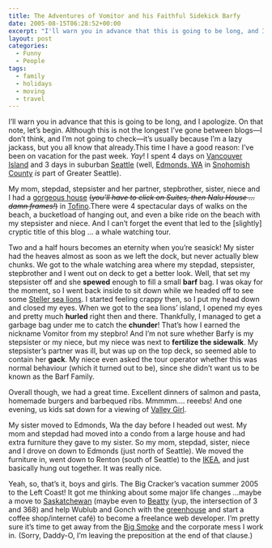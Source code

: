 ```yaml
---
title: The Adventures of Vomitor and his Faithful Sidekick Barfy
date: 2005-08-15T06:28:52+00:00
excerpt: "I'll warn you in advance that this is going to be long, and Iapologize. On that note, let's begin. Although this is"
layout: post
categories:
  - Funny
  - People
tags:
  - family
  - holidays
  - moving
  - travel
---
```

I&#8217;ll warn you in advance that this is going to be long, and I apologize. On that note, let&#8217;s begin. Although this is not the longest I&#8217;ve gone between blogs—I don&#8217;t think, and I&#8217;m not going to check—it&#8217;s usually because I&#8217;m a lazy jackass, but you all know that already.This time I have a good reason: I&#8217;ve been on vacation for the past week. <span style="font-style: italic;">Yay</span>! I spent 4 days on [Vancouver Island](http://www.vancouverisland.com/) and 3 days in suburban [Seattle](http://www.seeseattle.com/) (well, [Edmonds, WA](http://www.edmondswa.com/) in [Snohomish County](http://www.snohomish.org/) <span style="font-style: italic;">is</span> part of Greater Seattle).

My mom, stepdad, stepsister and her partner, stepbrother, sister, niece and I had a [gorgeous house](http://www.naluhouse.com/) <del>(<span style="font-style: italic;">you&#8217;ll have to click on Suites, then Nalu House &#8230; damn frames!</span>)</del> in [Tofino](http://www.gotofino.com/).There were 4 spectacular days of walks on the beach, a bucketload of hanging out, and even a bike ride on the beach with my stepsister and niece. And I can&#8217;t forget the event that led to the [slightly] cryptic title of this blog &#8230; a whale watching tour.

Two and a half hours becomes an eternity when you&#8217;re seasick! My sister had the heaves almost as soon as we left the dock, but never actually blew chunks. We got to the whale watching area where my stepdad, stepsister, stepbrother and I went out on deck to get a better look. Well, that set my stepsister off and she <span style="font-weight: bold;">spewed</span> enough to fill a small <span style="font-weight: bold;">barf</span> bag. I was okay for the moment, so I went back inside to sit down while we headed off to see some [Steller sea lions](http://www.vanaqua.org/learn/aquafacts/otters-and-pinnipeds/steller-sea-lions). I started feeling crappy then, so I put my head down and closed my eyes. When we got to the sea lions&#8217; island, I opened my eyes and pretty much <span style="font-weight: bold;">hurled</span> right then and there. Thankfully, I managed to get a garbage bag under me to catch the <span style="font-weight: bold;">chunder</span>! That&#8217;s how I earned the nickname Vomitor from my stepbro! And I&#8217;m not sure whether Barfy is my stepsister or my niece, but my niece was next to <span style="font-weight: bold;">fertilize the sidewalk</span>. My stepsister&#8217;s partner was ill, but was up on the top deck, so seemed able to contain her <span style="font-weight: bold;">gack</span>. My niece even asked the tour operator whether this was normal behaviour (which it turned out to be), since she didn&#8217;t want us to be known as the Barf Family.

Overall though, we had a great time. Excellent dinners of salmon and pasta, homemade burgers and barbequed ribs. Mmmmm&#8230;. reeebs! And one evening, us kids sat down for a viewing of [Valley Girl](http://www.imdb.com/title/tt0086525/).

My sister moved to Edmonds, Wa the day before I headed out west. My mom and stepdad had moved into a condo from a large house and had extra furniture they gave to my sister. So my mom, stepdad, sister, niece and I drove on down to Edmonds (just north of Seattle). We moved the furniture in, went down to Renton (south of Seattle) to the [IKEA](http://www.ikea.com/us/en/store/seattle), and just basically hung out together. It was really nice.

Yeah, so, that&#8217;s it, boys and girls. The Big Cracker&#8217;s vacation summer 2005 to the Left Coast! It got me thinking about some major life changes &#8230;maybe a move to [Saskatchewan](http://www.sasktourism.com/) (maybe even to [Beatty](http://maps.google.ca/maps?q=beatty,+sk&spn=0.023560,0.060176&hl=en) (yup, the intersection of 3 and 368) and help Wublub and Gonch with the [greenhouse](http://www.wrightsgreenhouse.com/) and start a coffee shop/internet café) to become a freelance web developer. I&#8217;m pretty sure it&#8217;s time to get away from the [Big Smoke](http://www.nowtoronto.com/issues/2003-07-17/news_story6.php) and the corporate mess I work in. (Sorry, Daddy-O, I&#8217;m leaving the preposition at the end of that clause.)